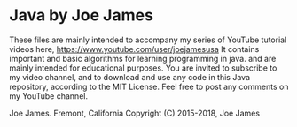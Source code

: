 # Java by Joe James
These files are mainly intended to accompany my series of YouTube tutorial videos here, 
https://www.youtube.com/user/joejamesusa
It contains important and basic algorithms for learning programming in java.
and are mainly intended for educational purposes.
You are invited to subscribe to my video channel, and to download and use any code in 
this Java repository, according to the MIT License. 
Feel free to post any comments on my YouTube channel.

Joe James.
Fremont, California
Copyright (C) 2015-2018, Joe James
